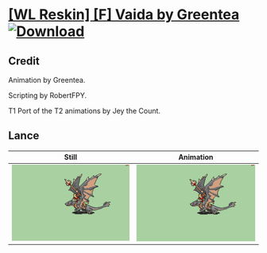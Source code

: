 # [\[WL Reskin\] \[F\] Vaida by Greentea](./) [![Download](https://img.shields.io/badge/Download--red?style=social&logo=github)](https://minhaskamal.github.io/DownGit/#/home?url=https://github.com/Klokinator/FE-Repo/tree/main/Battle%20Animations%2FMounted%20-%20Pegs%2C%20Wyverns%2C%20Griffons%2F%5BWL%20Reskin%5D%20%5BF%5D%20Vaida%20by%20Greentea%2F2.%20Lance)

## Credit

Animation by Greentea.

Scripting by RobertFPY.

T1 Port of the T2 animations by Jey the Count.

## Lance

| Still | Animation |
| :---: | :-------: |
| ![Lance still](./Lance_000.png) | ![Lance animation](./Lance.gif) |
